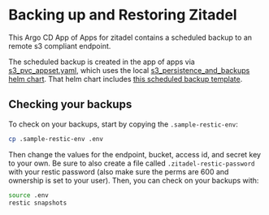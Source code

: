 # Backing up and Restoring Zitadel

This Argo CD App of Apps for zitadel contains a scheduled backup to an remote s3 compliant endpoint.

The scheduled backup is created in the app of apps via [s3_pvc_appset.yaml](../app_of_apps/s3_pvc_appset.yaml), which uses the local [s3_persistence_and_backups helm chart](../../s3_persistence_and_backups). That helm chart includes [this scheduled backup template](../../s3_persistence_and_backups/templates/scheduled_backups.yaml).


## Checking your backups

To check on your backups, start by copying the `.sample-restic-env`:

```bash
cp .sample-restic-env .env
```

Then change the values for the endpoint, bucket, access id, and secret key to your own. Be sure to also create a file called `.zitadel-restic-password` with your restic password (also make sure the perms are 600 and ownership is set to your user). Then, you can check on your backups with:

```bash
source .env
restic snapshots
```
